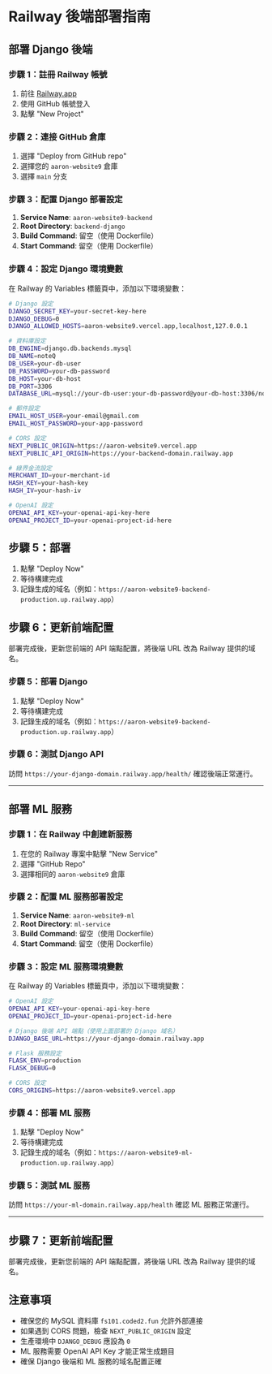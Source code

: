 # Railway 後端部署指南

## 部署 Django 後端

### 步驟 1：註冊 Railway 帳號
1. 前往 [Railway.app](https://railway.app)
2. 使用 GitHub 帳號登入
3. 點擊 "New Project"

### 步驟 2：連接 GitHub 倉庫
1. 選擇 "Deploy from GitHub repo"
2. 選擇您的 `aaron-website9` 倉庫
3. 選擇 `main` 分支

### 步驟 3：配置 Django 部署設定
1. **Service Name**: `aaron-website9-backend`
2. **Root Directory**: `backend-django`
3. **Build Command**: 留空（使用 Dockerfile）
4. **Start Command**: 留空（使用 Dockerfile）

### 步驟 4：設定 Django 環境變數
在 Railway 的 Variables 標籤頁中，添加以下環境變數：

```bash
# Django 設定
DJANGO_SECRET_KEY=your-secret-key-here
DJANGO_DEBUG=0
DJANGO_ALLOWED_HOSTS=aaron-website9.vercel.app,localhost,127.0.0.1

# 資料庫設定
DB_ENGINE=django.db.backends.mysql
DB_NAME=noteQ
DB_USER=your-db-user
DB_PASSWORD=your-db-password
DB_HOST=your-db-host
DB_PORT=3306
DATABASE_URL=mysql://your-db-user:your-db-password@your-db-host:3306/noteQ

# 郵件設定
EMAIL_HOST_USER=your-email@gmail.com
EMAIL_HOST_PASSWORD=your-app-password

# CORS 設定
NEXT_PUBLIC_ORIGIN=https://aaron-website9.vercel.app
NEXT_PUBLIC_API_ORIGIN=https://your-backend-domain.railway.app

# 綠界金流設定
MERCHANT_ID=your-merchant-id
HASH_KEY=your-hash-key
HASH_IV=your-hash-iv

# OpenAI 設定
OPENAI_API_KEY=your-openai-api-key-here
OPENAI_PROJECT_ID=your-openai-project-id-here
```

## 步驟 5：部署
1. 點擊 "Deploy Now"
2. 等待構建完成
3. 記錄生成的域名（例如：`https://aaron-website9-backend-production.up.railway.app`）

## 步驟 6：更新前端配置
部署完成後，更新您前端的 API 端點配置，將後端 URL 改為 Railway 提供的域名。

### 步驟 5：部署 Django
1. 點擊 "Deploy Now"
2. 等待構建完成
3. 記錄生成的域名（例如：`https://aaron-website9-backend-production.up.railway.app`）

### 步驟 6：測試 Django API
訪問 `https://your-django-domain.railway.app/health/` 確認後端正常運行。

---

## 部署 ML 服務

### 步驟 1：在 Railway 中創建新服務
1. 在您的 Railway 專案中點擊 "New Service"
2. 選擇 "GitHub Repo"
3. 選擇相同的 `aaron-website9` 倉庫

### 步驟 2：配置 ML 服務部署設定
1. **Service Name**: `aaron-website9-ml`
2. **Root Directory**: `ml-service`
3. **Build Command**: 留空（使用 Dockerfile）
4. **Start Command**: 留空（使用 Dockerfile）

### 步驟 3：設定 ML 服務環境變數
在 Railway 的 Variables 標籤頁中，添加以下環境變數：

```bash
# OpenAI 設定
OPENAI_API_KEY=your-openai-api-key-here
OPENAI_PROJECT_ID=your-openai-project-id-here

# Django 後端 API 端點（使用上面部署的 Django 域名）
DJANGO_BASE_URL=https://your-django-domain.railway.app

# Flask 服務設定
FLASK_ENV=production
FLASK_DEBUG=0

# CORS 設定
CORS_ORIGINS=https://aaron-website9.vercel.app
```

### 步驟 4：部署 ML 服務
1. 點擊 "Deploy Now"
2. 等待構建完成
3. 記錄生成的域名（例如：`https://aaron-website9-ml-production.up.railway.app`）

### 步驟 5：測試 ML 服務
訪問 `https://your-ml-domain.railway.app/health` 確認 ML 服務正常運行。

---

## 步驟 7：更新前端配置
部署完成後，更新您前端的 API 端點配置，將後端 URL 改為 Railway 提供的域名。

## 注意事項
- 確保您的 MySQL 資料庫 `fs101.coded2.fun` 允許外部連接
- 如果遇到 CORS 問題，檢查 `NEXT_PUBLIC_ORIGIN` 設定
- 生產環境中 `DJANGO_DEBUG` 應設為 `0`
- ML 服務需要 OpenAI API Key 才能正常生成題目
- 確保 Django 後端和 ML 服務的域名配置正確
